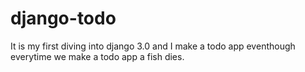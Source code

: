 # django-todo

It is my first diving into django 3.0 and I make a todo app eventhough everytime we make a todo app a fish dies.
